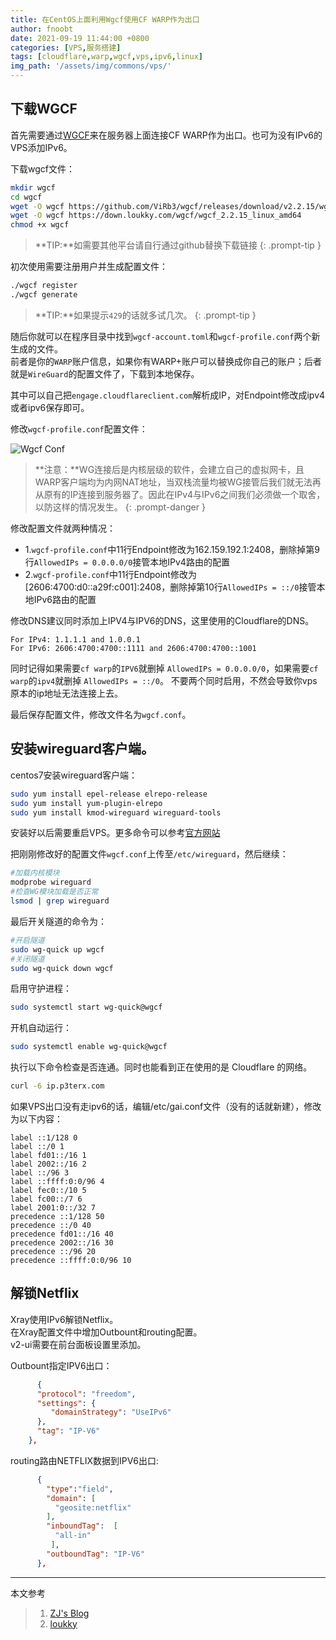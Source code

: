 ```yaml
---
title: 在CentOS上面利用Wgcf使用CF WARP作为出口
author: fnoobt
date: 2021-09-19 11:44:00 +0800
categories: [VPS,服务搭建]
tags: [cloudflare,warp,wgcf,vps,ipv6,linux]
img_path: '/assets/img/commons/vps/'
---
```


## 下载WGCF

首先需要通过[WGCF][wgcf]来在服务器上面连接CF WARP作为出口。也可为没有IPv6的VPS添加IPv6。

下载wgcf文件：

```bash
mkdir wgcf
cd wgcf
wget -O wgcf https://github.com/ViRb3/wgcf/releases/download/v2.2.15/wgcf_2.2.15_linux_amd64
wget -O wgcf https://down.loukky.com/wgcf/wgcf_2.2.15_linux_amd64
chmod +x wgcf
```

>**TIP:**如需要其他平台请自行通过github替换下载链接
{: .prompt-tip }

初次使用需要注册用户并生成配置文件：

```bash
./wgcf register
./wgcf generate
```

>**TIP:**如果提示`429`的话就多试几次。
{: .prompt-tip }

随后你就可以在程序目录中找到`wgcf-account.toml`和`wgcf-profile.conf`两个新生成的文件。  
前者是你的`WARP`账户信息，如果你有WARP+账户可以替换成你自己的账户；后者就是`WireGuard`的配置文件了，下载到本地保存。

其中可以自己把`engage.cloudflareclient.com`解析成IP，对Endpoint修改成ipv4或者ipv6保存即可。

修改`wgcf-profile.conf`配置文件：

![Wgcf Conf](wgcf_config.png)

>**注意：**WG连接后是内核层级的软件，会建立自己的虚拟网卡，且WARP客户端均为内网NAT地址，当双栈流量均被WG接管后我们就无法再从原有的IP连接到服务器了。因此在IPv4与IPv6之间我们必须做一个取舍，以防这样的情况发生。
{: .prompt-danger }

修改配置文件就两种情况：
  - 1.`wgcf-profile.conf`中11行Endpoint修改为162.159.192.1:2408，删除掉第9行`AllowedIPs = 0.0.0.0/0`接管本地IPv4路由的配置
  - 2.`wgcf-profile.conf`中11行Endpoint修改为[2606:4700:d0::a29f:c001]:2408，删除掉第10行`AllowedIPs = ::/0`接管本地IPv6路由的配置

修改DNS建议同时添加上IPV4与IPV6的DNS，这里使用的Cloudflare的DNS。

```
For IPv4: 1.1.1.1 and 1.0.0.1
For IPv6: 2606:4700:4700::1111 and 2606:4700:4700::1001
```

同时记得如果需要`cf warp`的`IPV6`就删掉 `AllowedIPs = 0.0.0.0/0`，如果需要`cf warp`的`ipv4`就删掉 `AllowedIPs = ::/0`。
不要两个同时启用，不然会导致你vps原本的ip地址无法连接上去。

最后保存配置文件，修改文件名为`wgcf.conf`。

## 安装wireguard客户端。

centos7安装wireguard客户端：

```bash
sudo yum install epel-release elrepo-release
sudo yum install yum-plugin-elrepo
sudo yum install kmod-wireguard wireguard-tools
```

安装好以后需要重启VPS。更多命令可以参考[官方网站][wireguard]

把刚刚修改好的配置文件`wgcf.conf`上传至`/etc/wireguard`，然后继续：

```bash
#加载内核模块
modprobe wireguard
#检查WG模块加载是否正常
lsmod | grep wireguard
```

最后开关隧道的命令为：

```bash
#开启隧道
sudo wg-quick up wgcf
#关闭隧道
sudo wg-quick down wgcf
```

启用守护进程：

```bash
sudo systemctl start wg-quick@wgcf
```

开机自动运行：

```bash
sudo systemctl enable wg-quick@wgcf
```

执行以下命令检查是否连通。同时也能看到正在使用的是 Cloud­flare 的网络。

```bash
curl -6 ip.p3terx.com
```

如果VPS出口没有走ipv6的话，编辑/etc/gai.conf文件（没有的话就新建），修改为以下内容：

```
label ::1/128 0
label ::/0 1
label fd01::/16 1
label 2002::/16 2
label ::/96 3
label ::ffff:0:0/96 4
label fec0::/10 5
label fc00::/7 6
label 2001:0::/32 7
precedence ::1/128 50
precedence ::/0 40
precedence fd01::/16 40
precedence 2002::/16 30
precedence ::/96 20
precedence ::ffff:0:0/96 10
```

## 解锁Netflix

Xray使用IPv6解锁Netflix。  
在Xray配置文件中增加Outbount和routing配置。  
v2-ui需要在前台面板设置里添加。

Outbount指定IPV6出口：

```json
      {
      "protocol": "freedom",
      "settings": {
         "domainStrategy": "UseIPv6"         
      },
      "tag": "IP-V6"
    },
```    

routing路由NETFLIX数据到IPV6出口:

```json
      {
        "type":"field",
        "domain": [
          "geosite:netflix"
        ],
        "inboundTag":  [
          "all-in"
         ],
        "outboundTag": "IP-V6"
      },
```

****

本文参考

> 1. [ZJ's Blog](https://www.zhangjun.sh.cn/linux/centos_wgcf_cf_ipv6.html)  
> 2. [loukky](https://loukky.com/archives/1440#gsc.tab=0)


[wgcf]:https://github.com/ViRb3/wgcf
[wireguard]:https://www.wireguard.com/install/